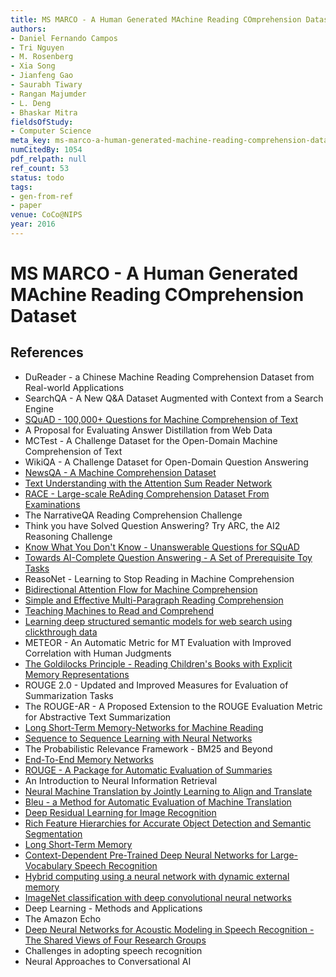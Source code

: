 ```yaml
---
title: MS MARCO - A Human Generated MAchine Reading COmprehension Dataset
authors:
- Daniel Fernando Campos
- Tri Nguyen
- M. Rosenberg
- Xia Song
- Jianfeng Gao
- Saurabh Tiwary
- Rangan Majumder
- L. Deng
- Bhaskar Mitra
fieldsOfStudy:
- Computer Science
meta_key: ms-marco-a-human-generated-machine-reading-comprehension-dataset
numCitedBy: 1054
pdf_relpath: null
ref_count: 53
status: todo
tags:
- gen-from-ref
- paper
venue: CoCo@NIPS
year: 2016
---
```


# MS MARCO - A Human Generated MAchine Reading COmprehension Dataset

## References

- DuReader - a Chinese Machine Reading Comprehension Dataset from Real-world Applications
- SearchQA - A New Q&A Dataset Augmented with Context from a Search Engine
- [SQuAD - 100,000+ Questions for Machine Comprehension of Text](./squad-100-000-questions-for-machine-comprehension-of-text.md)
- A Proposal for Evaluating Answer Distillation from Web Data
- MCTest - A Challenge Dataset for the Open-Domain Machine Comprehension of Text
- WikiQA - A Challenge Dataset for Open-Domain Question Answering
- [NewsQA - A Machine Comprehension Dataset](./newsqa-a-machine-comprehension-dataset.md)
- [Text Understanding with the Attention Sum Reader Network](./text-understanding-with-the-attention-sum-reader-network.md)
- [RACE - Large-scale ReAding Comprehension Dataset From Examinations](./race-large-scale-reading-comprehension-dataset-from-examinations.md)
- The NarrativeQA Reading Comprehension Challenge
- Think you have Solved Question Answering? Try ARC, the AI2 Reasoning Challenge
- [Know What You Don't Know - Unanswerable Questions for SQuAD](./know-what-you-don-t-know-unanswerable-questions-for-squad.md)
- [Towards AI-Complete Question Answering - A Set of Prerequisite Toy Tasks](./towards-ai-complete-question-answering-a-set-of-prerequisite-toy-tasks.md)
- ReasoNet - Learning to Stop Reading in Machine Comprehension
- [Bidirectional Attention Flow for Machine Comprehension](./bidirectional-attention-flow-for-machine-comprehension.md)
- [Simple and Effective Multi-Paragraph Reading Comprehension](./simple-and-effective-multi-paragraph-reading-comprehension.md)
- [Teaching Machines to Read and Comprehend](./teaching-machines-to-read-and-comprehend.md)
- [Learning deep structured semantic models for web search using clickthrough data](./learning-deep-structured-semantic-models-for-web-search-using-clickthrough-data.md)
- METEOR - An Automatic Metric for MT Evaluation with Improved Correlation with Human Judgments
- [The Goldilocks Principle - Reading Children's Books with Explicit Memory Representations](./the-goldilocks-principle-reading-children-s-books-with-explicit-memory-representations.md)
- ROUGE 2.0 - Updated and Improved Measures for Evaluation of Summarization Tasks
- The ROUGE-AR - A Proposed Extension to the ROUGE Evaluation Metric for Abstractive Text Summarization
- [Long Short-Term Memory-Networks for Machine Reading](./long-short-term-memory-networks-for-machine-reading.md)
- [Sequence to Sequence Learning with Neural Networks](./sequence-to-sequence-learning-with-neural-networks.md)
- The Probabilistic Relevance Framework - BM25 and Beyond
- [End-To-End Memory Networks](./end-to-end-memory-networks.md)
- [ROUGE - A Package for Automatic Evaluation of Summaries](./rouge-a-package-for-automatic-evaluation-of-summaries.md)
- An Introduction to Neural Information Retrieval
- [Neural Machine Translation by Jointly Learning to Align and Translate](./neural-machine-translation-by-jointly-learning-to-align-and-translate.md)
- [Bleu - a Method for Automatic Evaluation of Machine Translation](./bleu-a-method-for-automatic-evaluation-of-machine-translation.md)
- [Deep Residual Learning for Image Recognition](./deep-residual-learning-for-image-recognition.md)
- [Rich Feature Hierarchies for Accurate Object Detection and Semantic Segmentation](./rich-feature-hierarchies-for-accurate-object-detection-and-semantic-segmentation.md)
- [Long Short-Term Memory](./long-short-term-memory.md)
- [Context-Dependent Pre-Trained Deep Neural Networks for Large-Vocabulary Speech Recognition](./context-dependent-pre-trained-deep-neural-networks-for-large-vocabulary-speech-recognition.md)
- [Hybrid computing using a neural network with dynamic external memory](./hybrid-computing-using-a-neural-network-with-dynamic-external-memory.md)
- [ImageNet classification with deep convolutional neural networks](./imagenet-classification-with-deep-convolutional-neural-networks.md)
- Deep Learning - Methods and Applications
- The Amazon Echo
- [Deep Neural Networks for Acoustic Modeling in Speech Recognition - The Shared Views of Four Research Groups](./deep-neural-networks-for-acoustic-modeling-in-speech-recognition-the-shared-views-of-four-research-groups.md)
- Challenges in adopting speech recognition
- Neural Approaches to Conversational AI
